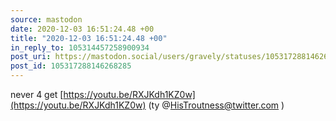 ```yaml
---
source: mastodon
date: 2020-12-03 16:51:24.48 +00
title: "2020-12-03 16:51:24.48 +00"
in_reply_to: 105314457258900934
post_uri: https://mastodon.social/users/gravely/statuses/105317288146268285
post_id: 105317288146268285
---
```

never 4 get [https://youtu.be/RXJKdh1KZ0w](https://youtu.be/RXJKdh1KZ0w) (ty @HisTroutness@twitter.com )


